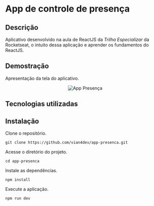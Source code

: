 # App de controle de presença

## Descrição
Aplicativo desenvolvido na aula de ReactJS da _Trilha Especializar_ da Rocketseat, o intuito dessa aplicação e aprender os fundamentos do ReactJS.

## Demostração
Apresentação da tela do aplicativo.
<div align="center">
  <img src="https://i.ibb.co/9434Mps/app-react-presenca.png" alt="App Presença" border="0">
</div>

## Tecnologias utilizadas


## Instalação
Clone o repositório.
~~~
git clone https://github.com/vian4dev/app-presenca.git
~~~
Acesse o diretório do projeto.
~~~
cd app-presenca
~~~
Instale as dependências.
~~~
npm install
~~~
Execute a aplicação.
~~~
npm run dev
~~~
